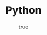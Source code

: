 ---
author:
  name: makeJAM
  email: blank
description: 'brief description here'
keywords: ["new", "guide", "howto"]
license: '[CC BY-ND 4.0](https://creativecommons.org/licenses/by-nd/4.0)'
published: 2009-07-16
title: Python
show_on_frontpage: true
title_short: "Python"
weight: 60
icon: "code"
---